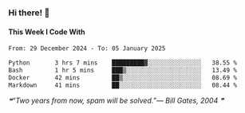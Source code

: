 ### Hi there! 👋

#### This Week I Code With
<!--START_SECTION:waka-->

```txt
From: 29 December 2024 - To: 05 January 2025

Python       3 hrs 7 mins    █████████▓░░░░░░░░░░░░░░░   38.55 %
Bash         1 hr 5 mins     ███▒░░░░░░░░░░░░░░░░░░░░░   13.49 %
Docker       42 mins         ██▒░░░░░░░░░░░░░░░░░░░░░░   08.69 %
Markdown     41 mins         ██░░░░░░░░░░░░░░░░░░░░░░░   08.44 %
```

<!--END_SECTION:waka-->

<!--STARTS_HERE_QUOTE_README-->
<i>❝“Two years from now, spam will be solved.”— Bill Gates, 2004   ❞</i>
<!--ENDS_HERE_QUOTE_README-->
